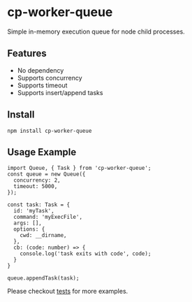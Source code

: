 # cp-worker-queue
Simple in-memory execution queue for node child processes.

## Features
* No dependency
* Supports concurrency
* Supports timeout
* Supports insert/append tasks

## Install
```
npm install cp-worker-queue
```

## Usage Example
```
import Queue, { Task } from 'cp-worker-queue';
const queue = new Queue({
  concurrency: 2,
  timeout: 5000,
});

const task: Task = {
  id: 'myTask',
  command: 'myExecFile',
  args: [],
  options: {
    cwd: __dirname,
  },
  cb: (code: number) => {
    console.log('task exits with code', code);
  }
}

queue.appendTask(task);
```

Please checkout [tests](src/index.test.ts) for more examples.
